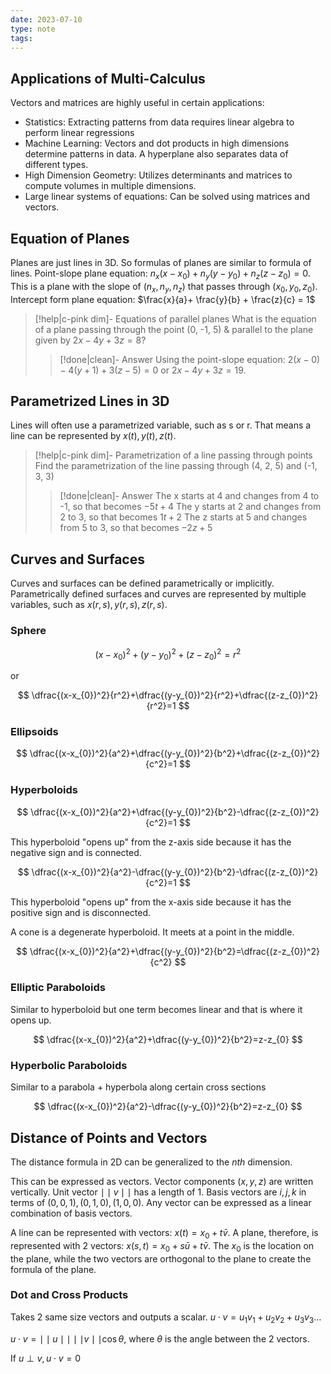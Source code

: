 ```yaml
---
date: 2023-07-10
type: note
tags: 
---
```


## Applications of Multi-Calculus
Vectors and matrices are highly useful in certain applications:
- Statistics: Extracting patterns from data requires linear algebra to perform linear regressions
- Machine Learning: Vectors and dot products in high dimensions determine patterns in data. A hyperplane also separates data of different types.
- High Dimension Geometry: Utilizes determinants and matrices to compute volumes in multiple dimensions.
- Large linear systems of equations: Can be solved using matrices and vectors.

## Equation of Planes
Planes are just lines in 3D. So formulas of planes are similar to formula of lines.
Point-slope plane equation: $n_{x}(x-x_{0})+n_{y}(y-y_{0})+n_{z}(z-z_{0})=0$. This is a plane with the slope of $(n_{x}, n_{y}, n_{z})$ that passes through $(x_{0}, y_{0}, z_{0})$.
Intercept form plane equation: $\frac{x}{a}+ \frac{y}{b} + \frac{z}{c} = 1$

> [!help|c-pink dim]- Equations of parallel planes
> What is the equation of a plane passing through the point (0, -1, 5) & parallel to the plane given by $2x-4y+3z=8$?
>
> > [!done|clean]- Answer
> > Using the point-slope equation: $2(x-0) -4(y+1)+3(z-5)=0$ or $2x-4y+3z=19$.

## Parametrized Lines in 3D
Lines will often use a parametrized variable, such as s or r. That means a line can be represented by $x(t), y(t), z(t)$.

> [!help|c-pink dim]- Parametrization of a line passing through points
> Find the parametrization of the line passing through (4, 2, 5) and (-1, 3, 3)
>
> > [!done|clean]- Answer
> > The x starts at 4 and changes from 4 to -1, so that becomes $-5t+4$
> > The y starts at 2 and changes from 2 to 3, so that becomes $1t+2$
> > The z starts at 5 and changes from 5 to 3, so that becomes $-2z+5$

## Curves and Surfaces
Curves and surfaces can be defined parametrically or implicitly. Parametrically defined surfaces and curves are represented by multiple variables, such as $x(r,s), y(r,s), z(r,s)$.

### Sphere

$$
(x-x_{0})^2+(y-y_{0})^2+(z-z_{0})^2=r^2
$$

or

$$
\dfrac{(x-x_{0})^2}{r^2}+\dfrac{(y-y_{0})^2}{r^2}+\dfrac{(z-z_{0})^2}{r^2}=1
$$

### Ellipsoids

$$
\dfrac{(x-x_{0})^2}{a^2}+\dfrac{(y-y_{0})^2}{b^2}+\dfrac{(z-z_{0})^2}{c^2}=1
$$

### Hyperboloids

$$
\dfrac{(x-x_{0})^2}{a^2}+\dfrac{(y-y_{0})^2}{b^2}-\dfrac{(z-z_{0})^2}{c^2}=1
$$

This hyperboloid "opens up" from the z-axis side because it has the negative sign and is connected.

$$
\dfrac{(x-x_{0})^2}{a^2}-\dfrac{(y-y_{0})^2}{b^2}-\dfrac{(z-z_{0})^2}{c^2}=1
$$

This hyperboloid "opens up" from the x-axis side because it has the positive sign and is disconnected.

A cone is a degenerate hyperboloid. It meets at a point in the middle.

$$
\dfrac{(x-x_{0})^2}{a^2}+\dfrac{(y-y_{0})^2}{b^2}=\dfrac{(z-z_{0})^2}{c^2}
$$

### Elliptic Paraboloids
Similar to hyperboloid but one term becomes linear and that is where it opens up.

$$
\dfrac{(x-x_{0})^2}{a^2}+\dfrac{(y-y_{0})^2}{b^2}=z-z_{0}
$$

### Hyperbolic Paraboloids
Similar to a parabola + hyperbola along certain cross sections

$$
\dfrac{(x-x_{0})^2}{a^2}-\dfrac{(y-y_{0})^2}{b^2}=z-z_{0}
$$
## Distance of Points and Vectors
The distance formula in 2D can be generalized to the $nth$ dimension.

This can be expressed as vectors.
Vector components $(x,y,z)$ are written vertically.
Unit vector $\mid \mid v \mid \mid$ has a length of 1.
Basis vectors are $i,j,k$ in terms of $(0,0,1), (0,1,0),(1,0,0)$. Any vector can be expressed as a linear combination of basis vectors.

A line can be represented with vectors: $x(t)=x_{0}+t\bar{v}$.
A plane, therefore, is represented with 2 vectors: $x(s,t) = x_{0}+s\bar{u}+t\bar{v}$. The $x_{0}$ is the location on the plane, while the two vectors are orthogonal to the plane to create the formula of the plane.

### Dot and Cross Products
Takes 2 same size vectors and outputs a scalar.
$u \cdot v = u_{1}v_{1}+u_{2}v_{2}+u_{3}v_{3}\dots$

$u \cdot v = \mid\mid u\mid\mid \mid\mid v\mid\mid \cos \theta$, where $\theta$ is the angle between the 2 vectors.

If $u \perp v, u \cdot v = 0$
